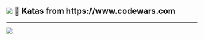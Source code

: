 <h2> <a href="https://www.codewars.com/users/PaolaGaray"><img src="https://www.codewars.com/assets/logos/logo-glyph-36-red-583450fbf586726c570cfd610c94b8f631abfd89d5c4996b4c821a770ca498f9.png" /></a> 🥋 Katas from https://www.codewars.com </h2>
<hr>
<a href="https://www.codewars.com/users/PaolaGaray"><img src="https://www.codewars.com/users/PaolaGaray/badges/small" /></a> 
